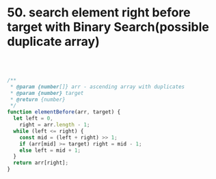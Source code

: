 <h1>50. search element right before target with Binary Search(possible duplicate array)
</h1>

<br/>
<br/>

```js
/**
 * @param {number[]} arr - ascending array with duplicates
 * @param {number} target
 * @return {number}
 */
function elementBefore(arr, target) {
  let left = 0,
    right = arr.length - 1;
  while (left <= right) {
    const mid = (left + right) >> 1;
    if (arr[mid] >= target) right = mid - 1;
    else left = mid + 1;
  }
  return arr[right];
}
```
